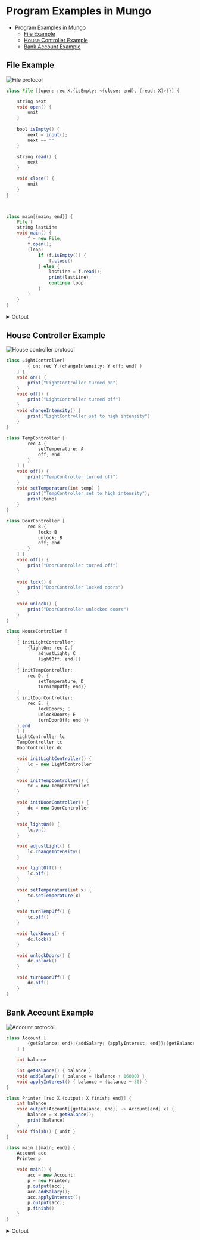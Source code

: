 # Program Examples in Mungo

- [Program Examples in Mungo](#program-examples-in-mungo)
  * [File Example](#file-example)
  * [House Controller Example](#house-controller-example)
  * [Bank Account Example](#bank-account-example)

## File Example
![File protocol](https://github.com/MungoTypesystem/MungoBehaviouralSeparation/raw/master/protocol_figures/file_protocol.png)
```java
class File [{open; rec X.{isEmpty; <{close; end}, {read; X}>}}] {

    string next
    void open() {
        unit
    }
    
    bool isEmpty() {
        next = input();
        next == ""
    }

    string read() {
        next
    }

    void close() {
        unit
    }
}



class main[{main; end}] {
    File f
    string lastLine    
    void main() {
        f = new File;
        f.open();
        (loop: 
            if (f.isEmpty()) {
                f.close()
            } else {
                lastLine = f.read();
                print(lastLine);
                continue loop
            }
        )
    }
}
```
<details>
<summary>
 Output
</summary>
<p>

```bash
$ mungob exampleprograms/file.mg < datafile.txt                                              

file
with
multiple
lines
 ```

</p>
</details>


## House Controller Example
![House controller protocol](https://github.com/MungoTypesystem/MungoBehaviouralSeparation/raw/master/protocol_figures/house_protocol.png)
```java
class LightController[
        { on; rec Y.{changeIntensity; Y off; end} }
    ] {
    void on() {
        print("LightController turned on")
    }
    void off() {
        print("LightController turned off")
    }
    void changeIntensity() {
        print("LightController set to high intensity")
    }
}

class TempController [
        rec A.{
            setTemperature; A
            off; end
        }
    ] {
    void off() {
        print("TempController turned off")
    }
    void setTemperature(int temp) {
        print("TempController set to high intensity");
        print(temp)
    }
}

class DoorController [
        rec B.{
            lock; B
            unlock; B
            off; end
        }
    ] {
    void off() {
        print("DoorController turned off")
    }
    
    void lock() {
        print("DoorController locked doors")
    }

    void unlock() {
        print("DoorController unlocked doors")
    }
}

class HouseController [
    (
    { initLightController; 
        {lightOn; rec C.{ 
            adjustLight; C 
            lightOff; end}}}
    |
    { initTempController; 
        rec D. {
            setTemperature; D
            turnTempOff; end}}
    |
    { initDoorController; 
        rec E. {
            lockDoors; E
            unlockDoors; E
            turnDoorOff; end }} 
    ).end 
    ] {
    LightController lc
    TempController tc
    DoorController dc

    void initLightController() {
        lc = new LightController
    }

    void initTempController() {
        tc = new TempController
    }

    void initDoorController() {
        dc = new DoorController
    }

    void lightOn() {
        lc.on()
    }

    void adjustLight() {
        lc.changeIntensity()
    }

    void lightOff() {
        lc.off()
    }

    void setTemperature(int x) {
        tc.setTemperature(x)
    }

    void turnTempOff() {
        tc.off()
    }

    void lockDoors() {
        dc.lock()
    }

    void unlockDoors() {
        dc.unlock()
    }

    void turnDoorOff() {
        dc.off()
    }
}
```

## Bank Account Example
![Account protocol](https://github.com/MungoTypesystem/MungoBehaviouralSeparation/raw/master/protocol_figures/account_protocol.png)
```java
class Account [
        {getBalance; end};{addSalary; {applyInterest; end}};{getBalance; end}
    ] {

    int balance

    int getBalance() { balance }
    void addSalary() { balance = (balance + 16000) }
    void applyInterest() { balance = (balance + 30) }
}

class Printer [rec X.{output; X finish; end}] {
    int balance
    void output(Account[{getBalance; end}] -> Account[end] x) {
        balance = x.getBalance();
        print(balance)
    }
    void finish() { unit }
}

class main [{main; end}] {
    Account acc
    Printer p

    void main() {
        acc = new Account;
        p = new Printer;
        p.output(acc);
        acc.addSalary();
        acc.applyInterest();
        p.output(acc);
        p.finish()
    }
}
```

<details>
 <summary>
  Output
 </summary>
<p>

```bash
$ mungob exampleprograms/account.mg                                             


0
16030
```

</p>
</details>

